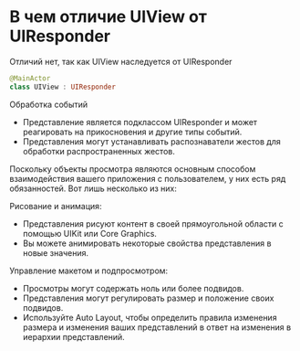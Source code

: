 # В чем отличие UIView от UIResponder

 Отличий нет, так как UIView наследуется от UIResponder

```swift
@MainActor
class UIView : UIResponder
```

Обработка событий
 - Представление является подклассом UIResponder и может реагировать на прикосновения и другие типы событий.
 - Представления могут устанавливать распознаватели жестов для обработки распространенных жестов.

Поскольку объекты просмотра являются основным способом взаимодействия вашего приложения с пользователем, у них есть ряд обязанностей. Вот лишь несколько из них:

Рисование и анимация:
 - Представления рисуют контент в своей прямоугольной области с помощью UIKit или Core Graphics.
 - Вы можете анимировать некоторые свойства представления в новые значения.

Управление макетом и подпросмотром:
 - Просмотры могут содержать ноль или более подвидов.
 - Представления могут регулировать размер и положение своих подвидов.
 - Используйте Auto Layout, чтобы определить правила изменения размера и изменения ваших представлений в ответ на изменения в иерархии представлений.
